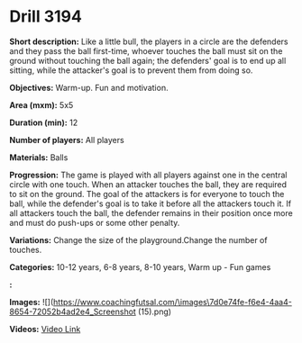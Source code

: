 # Drill 3194

**Short description:**
Like a little bull, the players in a circle are the defenders and they pass the ball first-time, whoever touches the ball must sit on the ground without touching the ball again; the defenders' goal is to end up all sitting, while the attacker's goal is to prevent them from doing so.

**Objectives:**
Warm-up. Fun and motivation.

**Area (mxm):**
5x5

**Duration (min):**
12

**Number of players:**
All players

**Materials:**
Balls

**Progression:**
The game is played with all players against one in the central circle with one touch. When an attacker touches the ball, they are required to sit on the ground. The goal of the attackers is for everyone to touch the ball, while the defender's goal is to take it before all the attackers touch it. If all attackers touch the ball, the defender remains in their position once more and must do push-ups or some other penalty.

**Variations:**
Change the size of the playground.Change the number of touches.

**Categories:**
10-12 years, 6-8 years, 8-10 years, Warm up - Fun games

**:**


**Images:**
![](https://www.coachingfutsal.com/\images\7d0e74fe-f6e4-4aa4-8654-72052b4ad2e4_Screenshot (15).png)

**Videos:**
[Video Link](https://www.youtube.com/embed/HzVQVO4-oXw)

